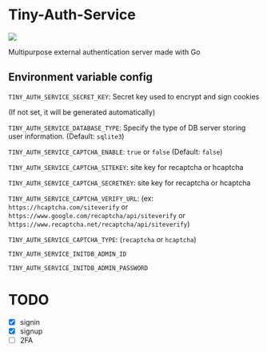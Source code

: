 # Tiny-Auth-Service
[![](https://goreportcard.com/badge/github.com/lemon-mint/Tiny-Auth-Service)](https://goreportcard.com/report/github.com/lemon-mint/Tiny-Auth-Service)

Multipurpose external authentication server made with Go


## Environment variable config

`TINY_AUTH_SERVICE_SECRET_KEY`: Secret key used to encrypt and sign cookies

(If not set, it will be generated automatically)

`TINY_AUTH_SERVICE_DATABASE_TYPE`: Specify the type of DB server storing user information. (Default: `sqlite3`)

`TINY_AUTH_SERVICE_CAPTCHA_ENABLE`: `true` or `false` (Default: `false`)

`TINY_AUTH_SERVICE_CAPTCHA_SITEKEY`: site key for recaptcha or hcaptcha

`TINY_AUTH_SERVICE_CAPTCHA_SECRETKEY`: site key for recaptcha or hcaptcha

`TINY_AUTH_SERVICE_CAPTCHA_VERIFY_URL`: 
(ex: `https://hcaptcha.com/siteverify` or `https://www.google.com/recaptcha/api/siteverify` or `https://www.recaptcha.net/recaptcha/api/siteverify`)

`TINY_AUTH_SERVICE_CAPTCHA_TYPE`: (`recaptcha` or `hcaptcha`)

`TINY_AUTH_SERVICE_INITDB_ADMIN_ID`

`TINY_AUTH_SERVICE_INITDB_ADMIN_PASSWORD`

# TODO 

- [x] signin
- [x] signup
- [ ] 2FA
